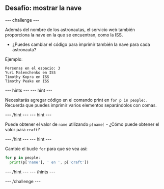 ## Desafío: mostrar la nave

\--- challenge \---

Además del nombre de los astronautas, el servicio web también proporciona la nave en la que se encuentran, como la ISS.

+ ¿Puedes cambiar el código para imprimir también la nave para cada astronauta? 

Ejemplo:

    Personas en el espacio: 3
    Yuri Malenchenko en ISS
    Timothy Kopra en ISS
    Timothy Peake en ISS
    

\--- hints \--- \--- hint \---

Necesitarás agregar código en el comando print en `for p in people:`. Recuerda que puedes imprimir varios elementos separándolos con comas.

\--- /hint \--- \--- hint \---

Puede obtener el valor de `name` utilizando `p[name]` - ¿Cómo puede obtener el valor para `craft`?

\--- /hint \--- \--- hint \---

Cambie el bucle `for` para que se vea así:

```python
for p in people:
  print(p['name'], ' en ', p['craft'])
```

\--- /hint \--- \--- /hints \---

\--- /challenge \---